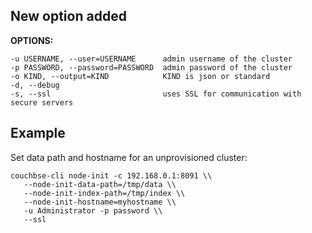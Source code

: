 New option added
----------------

**OPTIONS:**

    -u USERNAME, --user=USERNAME      admin username of the cluster
    -p PASSWORD, --password=PASSWORD  admin password of the cluster
    -o KIND, --output=KIND            KIND is json or standard
    -d, --debug
    -s, --ssl                         uses SSL for communication with secure servers

Example
-------

  Set data path and hostname for an unprovisioned cluster:

    couchbse-cli node-init -c 192.168.0.1:8091 \\
       --node-init-data-path=/tmp/data \\
       --node-init-index-path=/tmp/index \\
       --node-init-hostname=myhostname \\
       -u Administrator -p password \\
       --ssl
